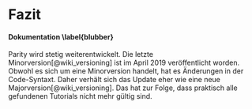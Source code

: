 
# Fazit 

#### Dokumentation \label{blubber}

Parity wird stetig weiterentwickelt. Die letzte Minorversion[@wiki_versioning] ist im April 2019 veröffentlicht worden. Obwohl es sich um eine Minorversion handelt, hat es Änderungen in der Code-Syntaxt. Daher verhält sich das Update eher wie eine neue Majorversion[@wiki_versioning]. Das hat zur Folge, dass praktisch alle gefundenen Tutorials nicht mehr gültig sind. 
